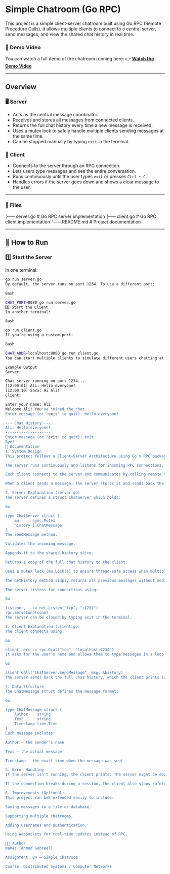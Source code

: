 # Simple Chatroom (Go RPC)

This project is a simple client-server chatroom built using Go RPC (Remote Procedure Calls).
It allows multiple clients to connect to a central server, send messages, and view the shared chat history in real time.

### 🎥 Demo Video

You can watch a full demo of the chatroom running here:
👉 **[Watch the Demo Video](https://drive.google.com/file/d/1Y6T3QjCTLXmBgZ8hRFSVpHWB_IYk8zhb/view?usp=sharing)**

---

## Overview

### 🖥️ Server

* Acts as the central message coordinator.
* Receives and stores all messages from connected clients.
* Returns the full chat history every time a new message is received.
* Uses a mutex lock to safely handle multiple clients sending messages at the same time.
* Can be stopped manually by typing `exit` in the terminal.

### 💬 Client

* Connects to the server through an RPC connection.
* Lets users type messages and see the entire conversation.
* Runs continuously until the user types `exit` or presses `Ctrl + C`.
* Handles errors if the server goes down and shows a clear message to the user.

---

### 📂 Files

├── server.go # Go RPC server implementation ├── client.go # Go RPC client implementation └── README.md # Project documentation


---

## 🚀 How to Run

### 1️⃣ Start the Server

In one terminal:

```bash
go run server.go
By default, the server runs on port 1234. To use a different port:

Bash

CHAT_PORT=8080 go run server.go
2️⃣ Start the Client
In another terminal:

Bash

go run client.go
If you’re using a custom port:

Bash

CHAT_ADDR=localhost:8080 go run client.go
You can start multiple clients to simulate different users chatting at the same time.

Example Output
Server:

Chat server running on port 1234...
[12:00:01] Ali: Hello everyone!
[12:00:10] Sara: Hi Ali!
Client:

Enter your name: Ali
Welcome Ali! You've joined the chat.
Enter message (or 'exit' to quit): Hello everyone!

--- Chat History ---
Ali: Hello everyone!
--------------------
Enter message (or 'exit' to quit): exit
Bye!
🧠 Documentation
1. System Design
This project follows a Client–Server Architecture using Go’s RPC package:

The server runs continuously and listens for incoming RPC connections.

Each client connects to the server and communicates by calling remote methods.

When a client sends a message, the server stores it and sends back the entire chat history.

2. Server Explanation (server.go)
The server defines a struct ChatServer which holds:

Go

type ChatServer struct {
    mu      sync.Mutex
    history []ChatMessage
}
The SendMessage method:

Validates the incoming message.

Appends it to the shared history slice.

Returns a copy of the full chat history to the client.

Uses a mutex lock (mu.Lock()) to ensure thread-safe access when multiple clients send messages simultaneously.

The GetHistory method simply returns all previous messages without modifying anything.

The server listens for connections using:

Go

listener, _ := net.Listen("tcp", ":1234")
rpc.ServeConn(conn)
The server can be closed by typing exit in the terminal.

3. Client Explanation (client.go)
The client connects using:

Go

client, err := rpc.Dial("tcp", "localhost:1234")
It asks for the user’s name and allows them to type messages in a loop. After each message, the client calls the server method:

Go

client.Call("ChatServer.SendMessage", msg, &history)
The server sends back the full chat history, which the client prints in a clear format. The program continues until the user types exit.

4. Data Structure
The ChatMessage struct defines the message format:

Go

type ChatMessage struct {
    Author    string
    Text      string
    Timestamp time.Time
}
Each message includes:

Author – the sender’s name

Text – the actual message

Timestamp – the exact time when the message was sent

5. Error Handling
If the server isn’t running, the client prints: The server might be down. Try again later. ...and exits gracefully.

If the connection breaks during a session, the client also stops safely instead of crashing.

6. Improvements (Optional)
This project can beE extended easily to include:

Saving messages to a file or database.

Supporting multiple chatrooms.

Adding usernames and authentication.

Using WebSockets for real-time updates instead of RPC.

👨‍💻 Author
Name: [Ahmed Gebreel]

Assignment: 04 – Simple Chatroom

Course: Distributed Systems / Computer Networks
